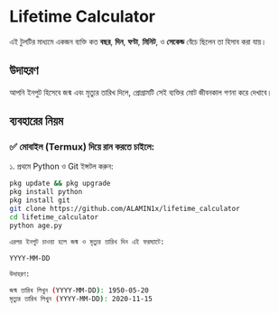# Lifetime Calculator

এই টুলটির মাধ্যমে একজন ব্যক্তি কত **বছর**, **দিন**, **ঘণ্টা**, **মিনিট**, ও **সেকেন্ড** বেঁচে ছিলেন তা হিসাব করা যায়।

## উদাহরণ

আপনি ইনপুট হিসেবে জন্ম এবং মৃত্যুর তারিখ দিলে, প্রোগ্রামটি সেই ব্যক্তির মোট জীবনকাল গণনা করে দেখাবে।

## ব্যবহারের নিয়ম

### ✅ মোবাইল (Termux) দিয়ে রান করতে চাইলে:

১. প্রথমে Python ও Git ইন্সটল করুন:

```bash
pkg update && pkg upgrade
pkg install python
pkg install git
git clone https://github.com/ALAMIN1x/lifetime_calculator
cd lifetime_calculator
python age.py

এরপর ইনপুট চাওয়া হলে জন্ম ও মৃত্যুর তারিখ দিন এই ফরম্যাটে:

YYYY-MM-DD

উদাহরণ:

জন্ম তারিখ লিখুন (YYYY-MM-DD): 1950-05-20  
মৃত্যুর তারিখ লিখুন (YYYY-MM-DD): 2020-11-15
